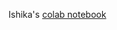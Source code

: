 Ishika's [colab notebook](https://colab.research.google.com/drive/1ouS2DOOvDKvFC-nmfwhPSjvEchiQYYn6?usp=sharing)
